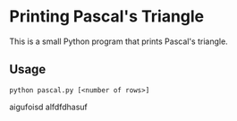 # Printing Pascal's Triangle

This is a small Python program that prints Pascal's triangle.

## Usage

`python pascal.py [<number of rows>]`

aigufoisd
alfdfdhasuf